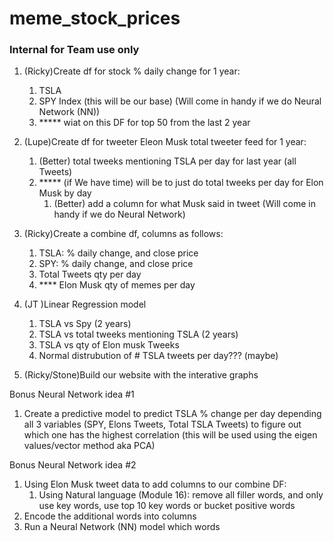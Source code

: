 # meme_stock_prices

### Internal for Team use only
1. (Ricky)Create df for stock % daily change for 1 year: 
    1. TSLA 
    2. SPY Index (this will be our base) (Will come in handy if we do Neural Network (NN))
    3. ***** wiat on this DF for top 50 from the last 2 year 
    
2. (Lupe)Create df for tweeter Eleon Musk total tweeter feed for 1 year: 
    1. (Better) total tweeks mentioning TSLA per day for last year (all Tweets)
    2. ***** (if We have time) will be to just do total tweeks per day for Elon Musk by day
        1. (Better) add a column for what Musk said in tweet (Will come in handy if we do Neural Network)
    
3. (Ricky)Create a combine df, columns as follows: 
    1. TSLA: % daily change, and close price
    2. SPY: % daily change, and close price
    3. Total Tweets qty per day
    4. **** Elon Musk qty of memes per day
    
4. (JT )Linear Regression model
    1. TSLA vs Spy (2 years)
    2. TSLA vs total tweeks mentioning TSLA (2 years)
    3. TSLA vs qty of Elon musk Tweeks
    4. Normal distrubution of # TSLA tweets per day??? (maybe)
    
5. (Ricky/Stone)Build our website with the interative graphs


Bonus Neural Network idea #1
1. Create a predictive model to predict TSLA % change per day depending all 3 variables (SPY, Elons Tweets, Total TSLA Tweets) to figure out which one has the highest correlation (this will be used using the eigen values/vector method aka PCA) 


Bonus Neural Network idea #2
1. Using Elon Musk tweet data to add columns to our combine DF: 
    1.  Using Natural language (Module 16): remove all filler words, and only use key words, use top 10 key words or bucket positive words
2. Encode the additional words into columns
3. Run a Neural Network (NN) model which words

